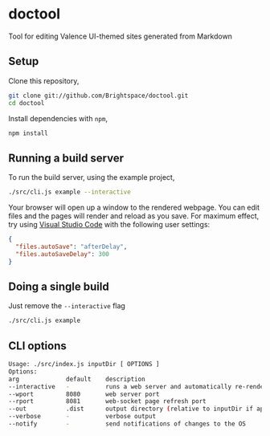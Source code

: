 # doctool

Tool for editing Valence UI-themed sites generated from Markdown

## Setup

Clone this repository,

```sh
git clone git://github.com/Brightspace/doctool.git
cd doctool
```

Install dependencies with `npm`,

```sh
npm install
```

## Running a build server

To run the build server, using the example project,

```sh
./src/cli.js example --interactive
```

Your browser will open up a window to the rendered webpage.
You can edit files and the pages will render and reload as you save.
For maximum effect, try using [Visual Studio Code](https://code.visualstudio.com/) with the following user settings:

```json
{
  "files.autoSave": "afterDelay",
  "files.autoSaveDelay": 300
}
```

## Doing a single build

Just remove the `--interactive` flag

```sh
./src/cli.js example
```

## CLI options

```sh
Usage: ./src/index.js inputDir [ OPTIONS ]
Options:
arg             default    description
--interactive   -          runs a web server and automatically re-renders and reloads browsers
--wport         8080       web server port
--rport         8081       web-socket page refresh port
--out           .dist      output directory (relative to inputDir if applicable)
--verbose       -          verbose output
--notify        -          send notifications of changes to the OS
```

